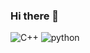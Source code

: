 ### Hi there 👋

![C++](https://img.shields.io/badge/C++-00599C.svg?style=for-the-badge&logo=C++&logoColor=white)
![python](https://img.shields.io/badge/Python-3776AB.svg?style=for-the-badge&logo=Python&logoColor=white)
<!--
**margaretlyon21/margaretlyon21** is a ✨ _special_ ✨ repository because its `README.md` (this file) appears on your GitHub profile.

Here are some ideas to get you started:

- 🔭 I’m currently working on ...
- 🌱 I’m currently learning ...
- 👯 I’m looking to collaborate on ...
- 🤔 I’m looking for help with ...
- 💬 Ask me about ...
- 📫 How to reach me: ...
- 😄 Pronouns: ...
- ⚡ Fun fact: ...
-->
